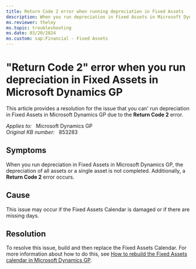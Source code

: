```yaml
---
title: Return Code 2 error when running depreciation in Fixed Assets
description: When you run depreciation in Fixed Assets in Microsoft Dynamics GP, you receive a Return Code 2 error. Provides a resolution.
ms.reviewer: theley
ms.topic: troubleshooting
ms.date: 03/20/2024
ms.custom: sap:Financial - Fixed Assets
---
```

# "Return Code 2" error when you run depreciation in Fixed Assets in Microsoft Dynamics GP

This article provides a resolution for the issue that you can' run depreciation in Fixed Assets in Microsoft Dynamics GP due to the **Return Code 2** error.

_Applies to:_ &nbsp; Microsoft Dynamics GP  
_Original KB number:_ &nbsp; 853283

## Symptoms

When you run depreciation in Fixed Assets in Microsoft Dynamics GP, the depreciation of all assets or a single asset is not completed. Additionally, a **Return Code 2** error occurs.

## Cause

This issue may occur if the Fixed Assets Calendar is damaged or if there are missing days.

## Resolution

To resolve this issue, build and then replace the Fixed Assets Calendar. For more information about how to do this, see [How to rebuild the Fixed Assets calendar in Microsoft Dynamics GP](https://support.microsoft.com/topic/how-to-rebuild-the-fixed-assets-calendar-in-microsoft-dynamics-gp-f388b6fd-d740-1d5b-25fb-facbd099da75).
